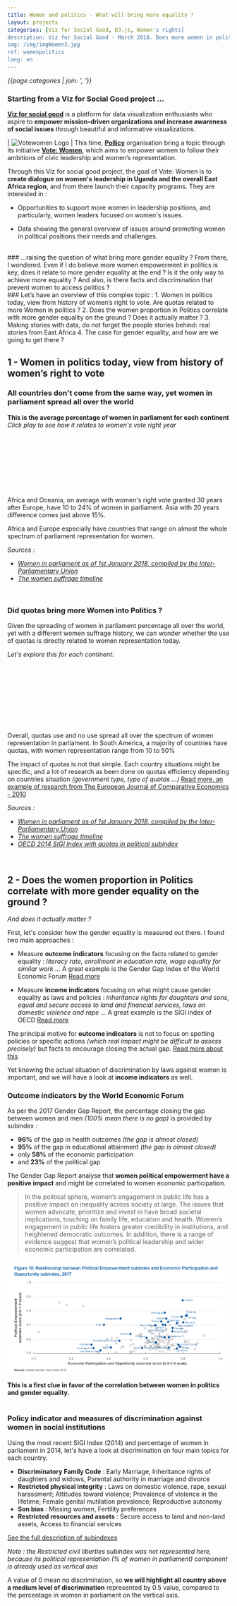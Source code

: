 ```yaml
---
title: Women and politics - What will bring more equality ?
layout: projects
categories: [Viz for Social Good, D3.js, Women's rights]
description: Viz for Social Good - March 2018. Does more women in politics relate to more gender equality at the end ? Is it the only way to achieve more equality ? And also, is there facts and discrimination that prevent women to access politics ?
img: /img/imgWomen3.jpg
ref: womenpolitics
lang: en
---
```

*{{page.categories | join: ', '}}*

### Starting from a Viz for Social Good project ...


 [**Viz for social good**](https://www.vizforsocialgood.com/) is a platform for data visualization enthusiasts who aspire to **empower mission-driven organizations and increase awareness of social issues** through beautiful and informative visualizations. 

| ![Votewomen Logo](http://votewomen.pollicy.org/wp-content/uploads/2018/02/votewomenlogotiny.png) | This time, [**Pollicy**](https://www.vizforsocialgood.com/join-a-project/pollicy) organisation bring a topic through its initiative [**Vote: Women**](http://votewomen.pollicy.org), which aims to empower women to follow their ambitions of civic leadership and women’s representation.

Through this Viz for social good project, the goal of Vote: Women  is to **create dialogue on women's leadership in Uganda and the overall East Africa region**, and from there launch their capacity programs. They are interested in :

* Opportunities to support more women in leadership positions, and particularly, women leaders focused on women's issues. 

* Data showing the general overview of issues around promoting women in political positions their needs and challenges.

<br/>
### ...raising the question of what bring more gender equality ?
From there, I wondered. Even if I do believe more women empowerment in politics is key, does it relate to more gender equality at the end ? Is it the only way to achieve more equality ?
And also, is there facts and discrimination that prevent women to access politics ?

<br/>
### Let’s have an overview of this complex topic :
1. Women in politics today, view from history of women’s right to vote. Are quotas related to more Women in politics ?
2. Does the women proportion in Politics correlate with more gender equality on the ground ? Does it actually matter ?
3. Making stories with data, do not forget the people stories behind: real stories from East Africa
4. The case for gender equality, and how are we going to get there ?


<br/>

## 1 - Women in politics today, view from history of women’s right to vote
### All countries don't come from the same way, yet women in parliament spread all over the world

<div>
	<div id="playbutton">
		<g> <b>This is the average percentage of women in parliament for each continent</b> <br/>
		<i>Click play to see how it relates to women's vote right year</i><br/>
		</g>
	</div> 
	<svg id="vote"></svg>
</div>
Africa and Oceania, on average with women's right vote granted 30 years after Europe, have 10 to 24% of women in parliament. Asia with 20 years difference comes just above 15%.

Africa and Europe especially have countries that range on almost the whole spectrum of parliament representation for women.

_Sources :_
- _[Women in parliament as of 1st January 2018, compiled by the Inter-Parliamentary Union](http://archive.ipu.org/wmn-e/classif.htm)_
- _[The women suffrage timeline](http://womensuffrage.org/?page_id=69)_
<br/>

### Did quotas bring more Women into Politics ?
Given the spreading of women in parliament percentage all over the world, yet with a different women suffrage history, we can wonder whether the use of quotas is directly related to women representation today.

*Let's explore this for each continent:*
<div>
	<div id ="continentDropdown"></div>
	<svg id="quotas"></svg>
</div>
Overall, quotas use and no use spread all over the spectrum of women representation in parliament. In South America, a majority of countries have quotas, with women representation range from 10 to 50%

The impact of quotas is not that simple. Each country situations might be specific, and a lot of research as been done on quotas efficiency depending on countries situation *(government type, type of quotas ...)*
[Read more, an example of research from The European Journal of Comparative Economics - 2010](http://eaces.liuc.it/18242979201001/182429792010070102.pdf)

_Sources :_
- _[Women in parliament as of 1st January 2018, compiled by the Inter-Parliamentary Union](http://archive.ipu.org/wmn-e/classif.htm)_
- _[The women suffrage timeline](http://womensuffrage.org/?page_id=69)_
- _[OECD 2014 SIGI Index with quotas in political subindex](http://stats.oecd.org/Index.aspx)_

<br/>

## 2 - Does the women proportion in Politics correlate with more gender equality on the ground ? 
*And does it actually matter ?*

First, let's consider how the gender equality is measured out there. I found two main approaches :
* Measure **outcome indicators** focusing on the facts related to gender equality : *literacy rate, enrollment in education rate, wage equality for similar work ...*
A great example is the Gender Gap Index of the World Economic Forum [Read more](http://reports.weforum.org/global-gender-gap-report-2017/measuring-the-global-gender-gap/)

* Measure **income indicators** focusing on what might cause gender equality as laws and policies : *inheritance rights for daughters and sons, equal and secure access to land and financial services, laws on domestic violence and rape ...*
A great example is the SIGI index of OECD [Read more](https://www.genderindex.org/data/)

The principal motive for **outcome indicators** is not to focus on spotting policies or specific actions *(which real impact might be difficult to assess precisely)* but facts to encourage closing the actual gap. 
[Read more about this](https://www.project-syndicate.org/commentary/learning-without-theory-by-ricardo-hausmann-2016-03?barrier=accessreg)

Yet knowing the actual situation of discrimination by laws against women is important, and we will have a look at **income indicators** as well.

### Outcome indicators by the World Economic Forum
As per the 2017 Gender Gap Report, the percentage closing the gap between women and men *(100% mean there is no gap)* is provided by subindex :
* **96%** of the gap in health outcomes *(the gap is almost closed)*
* **95%** of the gap in educational attainment *(the gap is almost closed)*
* only **58%** of the economic participation 
* and **23%** of the political gap

The Gender Gap Report analyse that **women political empowerment have a positive impact** and might be correlated to women economic participation.
> In the political sphere, women’s engagement in public life has a positive impact on inequality across society at large. 
> The issues that women advocate, prioritize and invest in have broad societal implications, touching on family life, education and health. 
> Women’s engagement in public life fosters greater credibility in institutions, and heightened democratic outcomes. 
> In addition, there is a range of evidence suggest that women’s political leadership and wider economic participation are correlated.


[![WEF chart](wef.png)](http://reports.weforum.org/global-gender-gap-report-2017/the-case-for-gender-parity/)

**This is a first clue in favor of the correlation between women in politics and gender equality.**
<br/>
<br/>

### Policy indicator and  measures of discrimination against women in social institutions 
Using the most recent SIGI Index (2014) and percentage of women in parliament in 2014, let's have a look at discrimination on four main topics for each country.

* **Discriminatory Family Code** : Early Marriage, Inheritance rights of daughters and widows, Parental authority in marriage and divorce
* **Restricted physical integrity** : Laws on domestic violence, rape, sexual harassment; Attitudes toward violence; Prevalence of violence in the lifetime; Female genital mutilation prevalence; Reproductive autonomy
* **Son bias** : Missing women, Fertility preferences
* **Restricted resources and assets** : Secure access to land and non-land assets, Access to financial services

[See the full description of subindexes](https://www.genderindex.org/data/)

*Note : the Restricted civil liberties subindex was not represented here, because its political representation (% of women in parliament) component is already used as vertical axis*

A value of 0 mean no discrimination, so **we will highlight all country above a medium level of discrimination** represented by 0.5 value, compared to the percentage in women in parliament on the vertical axis.

<div>
	<svg id="sub1"></svg>
	<svg id="sub2"></svg>
</div>

<div>
	<svg id="sub3"></svg>
	<svg id="sub4"></svg>
</div>
Please take a moment here to understand that a lot of countries still have discrimination against women **in the laws**, without talking about culture and gender stereotypes.

For all the subindexes, countries above a medium level of discrimination have a whole range of women representation in parliament *(between 0 and 40%, and even more for some subindexes).*

**Women representation in parliament do not mean zero inequality on the ground.** Yet, concluding only from this data and no context might be difficult. 
What could be investigated is first (1) the relationship of women representation in politics and gender related policies, and second (2) how politics and gender related relate to outcomes on the ground. 

[Read more on (1) in as the research from The European Journal of Comparative Economics - 2010](http://eaces.liuc.it/18242979201001/182429792010070102.pdf)

_Source :_
* _[OECD 2014 SIGI Index](http://stats.oecd.org/Index.aspx) (only countries with all data on subindex have been displayed)_
* _[Percentage of women in parliament in 2014, United Nations Department of Economic and Social Affairs, via Data.world](https://data.world/hdx/6c04bd98-3a35-4d55-8842-1e91d3375594)_

<br/>


## 3 - Making stories with data, do not forget the people stories behind, looking in East Africa

Let’s take a step back from the data and the big picture. 
Focusing on the rise of women in parliament is East Africa, let's have a look at more grounded stories.

### The 2016 election campaign for women in Uganda
*Quoting the [report on gender and women's participation in 2016 elections in Uganda](https://drive.google.com/file/d/0B-5NtN1umK0ScWN6ZHVmVzJtYzg/view)*
*, we will see that discrimination and challenges are still strongly present. Uganda has 34.3% of women in parliament, as of early January 2018.*

While **the legal framework on the campaigns does not discriminate** against women and men during the elections, **women are facing challenges due to the social, economic**
**and cultural construction of Ugandan society**. 

These include: 
* Less access to resources than their male counterparts 
* Gender roles which at times prevent them participating in politics 
* Religious and cultural obstacles to their participation; domestic violence among others
* Sexual pacification of women is the silent cancer in our election. The reports are that this problem is at the peak during primaries

On the media side:
 * Analysts reviewed which women issues were anchored by candidates in their campaign messages
Women health and education were discussed, yet 0 mention on Women’s land and property rights while it's a main issue for women in Uganda
* Women are less source of information in newspapers on elections than their male counterparts

**In spite of the women representation, discrimination and stereotype amon others challenges are deeply present going towards politics roles for women.** This is where [VOTE:Women](http://votewomen.pollicy.org) and others initiatives come into play.

### The daily life of girls and political women in Rwanda, the country with the highest percentage of women in parliament
*Immediately following the genocide, Rwanda's population of 5.5 million to 6 million was 60 to 70 percent female.*
*The call for equality was led by President Paul Kagame. The new constitution, passed in 2003, decreed that 30 percent of parliamentary seats be reserved for women.*

As of early January, Rwanda lead the women representation in parliament in the world with 61.3%	in the lower-house and 38.5% in the upper-house.

*[Quoting from the NPR story](https://www.npr.org/sections/goatsandsoda/2016/07/29/487360094/invisibilia-no-one-thought-this-all-womans-debate-team-could-crush-it)*, 
here are two different stories showing life and challenges of two generations of women.

**Justine Uvuza, doctor at Newcastle University, returned to Rwanda to interview female politicians about their lives**

Justine would end each interview asking these female legislators what seemed to her to be an obvious question: 
Would they support a Rwandan women's movement? A movement to change not just the public roles for women but to re-evaluate gender relations on all levels? Would these powerful Rwandan women be willing to stand under the banner of feminism?
Almost all of the women said no. Feminism? "That's not Rwandan," they told her. "That's for Westerners."
[Read Justine Uvuza's thesis](https://theses.ncl.ac.uk/dspace/bitstream/10443/2475/1/Uvuza,%20J.%2014.pdf)

**Leading a debate team in college, from quiet to power posing**
*[Quoting from the NPR story](https://www.npr.org/sections/goatsandsoda/2016/07/29/487360094/invisibilia-no-one-thought-this-all-womans-debate-team-could-crush-it)*

In high school, Mireille found that teachers and students took for granted that the head of a club should be a boy. 
When she would stand up in front of her class and ask, "Why can't the head be a girl?" they would tell her, "That's for Americans. You're trying to be an American."
And when she did finally become head of a club — the debating club in her all-women's college — she faced another struggle: 
Could she and her team members succeed in the male-dominated world of collegiate debate?

[Read the full story on npr.org](https://www.npr.org/sections/goatsandsoda/2016/07/29/487360094/invisibilia-no-one-thought-this-all-womans-debate-team-could-crush-it)


**These are no data, but still convey how many more challenges are still barriers in the way to equality.**
Uganda, Rwanda, along with others countries in East Africa and all over the world are rising in women political representation. 
A deep understanding of the country political and cultural context is yet key to assess the gender gap and identify actions to take.
<br/>
<br/>
## 4 - The case for gender equality

[Quoting the 2017 World Economic Forum Gender Gap Report](http://reports.weforum.org/global-gender-gap-report-2017/the-case-for-gender-parity/), 
*it is pertinent to note that gender parity is also fundamental to whether and how economies and societies thrive. Ensuring the healthy development and appropriate use of half of the world’s total talent pool has a vast bearing on the growth, competitiveness and future-readiness of economies and businesses worldwide.*

The analysis also mention that :
* Compared to general public investment into labour market and education programmes, **targeted gender equality promotion has been found to create a particularly strong impact on GDP**;
* Across all countries, making **full use of women’s capabilities paves the way to optimizing a nation’s human capital potential** ;
* Women’s participation in the formal economy, or lack thereof, is also a business issue—costing women, companies and, ultimately, entire economies ;
* Additionally, the global economy is currently in transition to a Fourth Industrial Revolution. 
In such a highly interconnected and rapidly changing world, diversity is critical to informed corporate decision-making and business innovation.

**So maybe gender equality should be everybody's business ?**
<br/>
<br/>
### Then, how are we going to get there ?

[Quoting the 2017 World Economic Forum Gender Gap Report](http://reports.weforum.org/global-gender-gap-report-2017/the-case-for-gender-parity/), all things held equal, with current rates of progress, **the overall global gender gap can be closed in between 61 years** *[...]* **and 168 years**. 

*None of these forecasts are foregone conclusions.*
*Instead they reflect the current state of progress and serve as a call to action to policymakers and other stakeholders to accelerate gender equality.*

**Still not sure why more stuff need to be done ?** Here are some suggestions.
<br/>
<br/>
#### **Invest political power**
* With more women in politics, with dedicated measures to overcome discrimination if needed as **Vote:Women** aim to provide.
* Raise awareness on gender equality overall. **Given the case for gender equality, not only women should work towards it !** 
Neither should they act only about this. Bring more people to the table, whatever the gender.


#### **Promote gender equality with a coordinated and whole-of-government approach**

An amazing OECD report  [Women, Government and Policy Making in OECD Countries](https://uweboard.files.wordpress.com/2014/08/women-government-and-policymaking.pdf)
 provides a comprehensive, evidence-driven assessment of how governments can play a more effective role in leading the equality agenda.

It underline for example that :
* Among others, foundations of an effective implementation of gender equality policies are the **government accountability** and the placement of gender equality institutions within governments
* All levels of government and insitutions must work together, including women, men and civil society organisations in the policy-making process
* Planning gender action and measure its impact require **relevant data collection** and gender-disaggregated statistics

[Read more](https://uweboard.files.wordpress.com/2014/08/women-government-and-policymaking.pdf)

#### **Civic action, and surely many others !!**
* Great association and movement all over the world are taking action for gender equality, support them, join them, coordinate them, create more of them.
* You behind your computer, if this matter to you, take action. Maybe you could raise your voice in your country to your friends, to your government. Or support local association. Or make dataviz. Or whatever.


<script src="d3.min.js"></script>
<script src="votescatter.js">	</script>
<script src="sigiscatter.js">	</script>

<link rel="stylesheet" href="sigisubindex.css">
